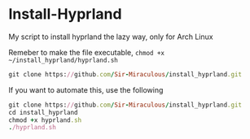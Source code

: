# Install-Hyprland
My script to install hyprland the lazy way, only for Arch Linux

Remeber to make the file executable, ```
                                      chmod +x ~/install_hyprland/hyprland.sh
                                      ```


```ruby
git clone https://github.com/Sir-Miraculous/install_hyprland.git
```

If you want to automate this, use the following
```ruby
git clone https://github.com/Sir-Miraculous/install_hyprland.git
cd install_hyprland
chmod +x hyprland.sh
./hyprland.sh
```
